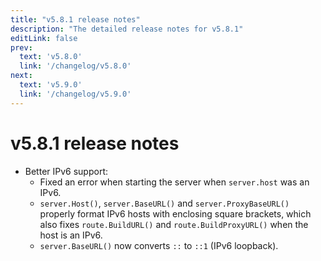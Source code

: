 ```yaml
---
title: "v5.8.1 release notes"
description: "The detailed release notes for v5.8.1"
editLink: false
prev:
  text: 'v5.8.0'
  link: '/changelog/v5.8.0'
next:
  text: 'v5.9.0'
  link: '/changelog/v5.9.0'
---
```


# v5.8.1 release notes

- Better IPv6 support:
  - Fixed an error when starting the server when `server.host` was an IPv6.
  - `server.Host()`, `server.BaseURL()` and `server.ProxyBaseURL()` properly format IPv6 hosts with enclosing square brackets, which also fixes `route.BuildURL()` and `route.BuildProxyURL()` when the host is an IPv6.
  - `server.BaseURL()` now converts `::` to `::1` (IPv6 loopback).